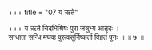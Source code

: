 +++
title = "07 य ऋते"

+++
य ऋते चिदभिश्रिषः पुरा जत्रुभ्य आतृदः ।  
सन्धाता सन्धि मघवा पुरूवसुर्निष्कर्ता विहृतं पुनः ॥ ॥ ७ ॥